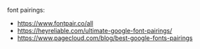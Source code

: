 font pairings:
  * https://www.fontpair.co/all
  * https://heyreliable.com/ultimate-google-font-pairings/
  * https://www.pagecloud.com/blog/best-google-fonts-pairings
